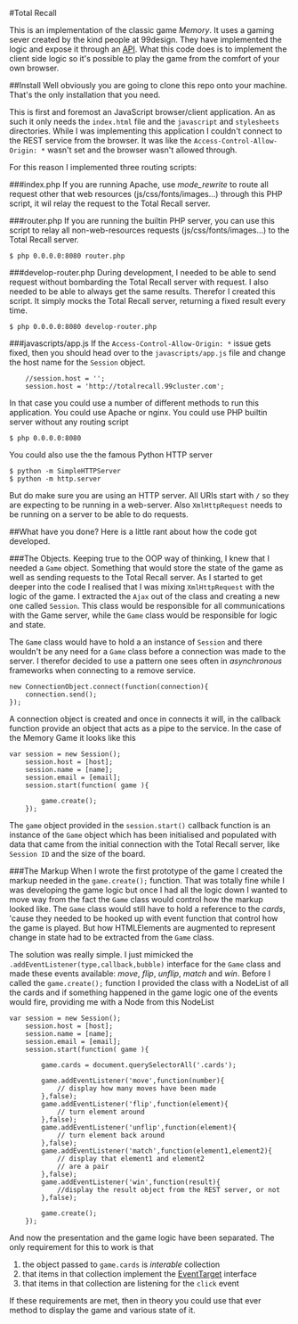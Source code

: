 #Total Recall

This is an implementation of the classic game *Memory*. It uses a gaming sever created by the kind people at 99design. 
They have implemented the logic and expose it through an [API](http://totalrecall.99cluster.com/). What this code does 
is to implement the client side logic so it's possible to play the game from the comfort of your own browser.
  
##Install
Well obviously you are going to clone this repo onto your machine. That's the only installation that you need.


This is first and foremost an JavaScript browser/client application. An as such it only needs the `index.html` file 
and the `javascript` and `stylesheets` directories. While I was implementing this application I couldn't connect to
the REST service from the browser. It was like the `Access-Control-Allow-Origin: *` wasn't set and the browser wasn't 
allowed through.

For this reason I implemented three routing scripts:

###index.php
If you are running Apache, use _mode_rewrite_ to route all request other that web resources (js/css/fonts/images...) 
through this PHP script, it wil relay the request to the Total Recall server.

###router.php
If you are running the builtin PHP server, you can use this script to relay all non-web-resources requests 
(js/css/fonts/images...) to the Total Recall server.

    $ php 0.0.0.0:8080 router.php

###develop-router.php
During development, I needed to be able to send request without bombarding the Total Recall server with request.
I also needed to be able to always get the same results. Therefor I created this script. It simply mocks the 
Total Recall server, returning a fixed result every time.

    $ php 0.0.0.0:8080 develop-router.php
    
###javascripts/app.js
If the `Access-Control-Allow-Origin: *` issue gets fixed, then you should head over to the `javascripts/app.js`
file and change the host name for the `Session` object.

        //session.host = '';
    	session.host = 'http://totalrecall.99cluster.com';
    	
In that case you could use a number of different methods to run this application. You could use Apache or nginx. 
You could use PHP builtin server without any routing script

    $ php 0.0.0.0:8080
    
You could also use the the famous Python HTTP server

    $ python -m SimpleHTTPServer
    $ python -m http.server
    
But do make sure you are using an HTTP server. All URIs start with `/` so they are expecting to be running in a 
web-server. Also `XmlHttpRequest` needs to be running on a server to be able to do requests.
 
 
##What have you done?
Here is a little rant about how the code got developed.

###The Objects.
Keeping true to the OOP way of thinking, I knew that I needed a `Game` object. Something that would store the state
of the game as well as sending requests to the Total Recall server. As I started to get deeper into the code I realised
that I was mixing `XmlHttpRequest` with the logic of the game. I extracted the `Ajax` out of the class and creating a new
one called `Session`. This class would be responsible for all communications with the Game server, while the `Game`
class would be responsible for logic and state.

The `Game` class would have to hold a an instance of `Session` and there wouldn't be any need for a `Game` class before
a connection was made to the server. I therefor decided to use a pattern one sees often in _asynchronous_
frameworks when connecting to a remove service.

    new ConnectionObject.connect(function(connection){
        connection.send();
    });
    
A connection object is created and once in connects it will, in the callback function provide an object that
acts as a pipe to the service. In the case of the Memory Game it looks like this


    var session = new Session();
        session.host = [host];
        session.name = [name];
        session.email = [email];
        session.start(function( game ){
        
            game.create();
        });
        
        
The `game` object provided in the `session.start()` callback function is an instance of the `Game` object
which has been initialised and populated with data that came from the initial connection with the Total Recall server,
like `Session ID` and the size of the board.

###The Markup
When I wrote the first prototype of the game I created the markup needed in the `game.create();` function. That was 
totally fine while I was developing the game logic but once I had all the logic down I wanted to move way from
the fact the `Game` class would control how the markup looked like. The `Game` class would still have to hold a
reference to the _cards_, 'cause they needed to be hooked up with event function that control how the game is played.
But how HTMLElements are augmented to represent change in state had to be extracted from the `Game` class.

The solution was really simple. I just mimicked the `.addEventListener(type,callback,bubble)` interface for the `Game`
class and made these events available: _move_, _flip_, _unflip_, _match_ and _win_. Before I called the 
`game.create();` function I provided the class with a NodeList of all the cards and if something happened in the
game logic one of the events would fire, providing me with a Node from this NodeList 

        
    var session = new Session();
        session.host = [host];
        session.name = [name];
        session.email = [email];
        session.start(function( game ){
        
            game.cards = document.querySelectorAll('.cards');
            
            game.addEventListener('move',function(number){
                // display how many moves have been made
            },false);
            game.addEventListener('flip',function(element){
                // turn element around
            },false);
            game.addEventListener('unflip',function(element){
                // turn element back around
            },false);
            game.addEventListener('match',function(element1,element2){
                // display that element1 and element2 
                // are a pair
            },false);
            game.addEventListener('win',function(result){
                //display the result object from the REST server, or not    
            },false);
            
            game.create();
        });
        
And now the presentation and the game logic have been separated. The only requirement for this to work is that 

1. the object passed to `game.cards` is _interable_ collection
2. that items in that collection implement the [EventTarget](https://developer.mozilla.org/en-US/docs/Web/API/EventTarget.addEventListener) interface
3. that items in that collection are listening for the `click` event

If these requirements are met, then in theory you could use that ever method to display the game and various
state of it.